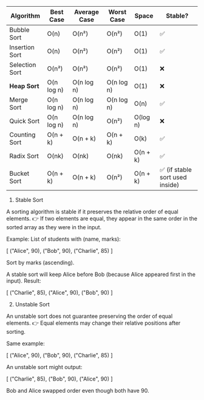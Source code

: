 | Algorithm      | Best Case  | Average Case | Worst Case | Space    | Stable?                        |
| -------------- | ---------- | ------------ | ---------- | -------- | ------------------------------ |
| Bubble Sort    | O(n)       | O(n²)        | O(n²)      | O(1)     | ✅                              |
| Insertion Sort | O(n)       | O(n²)        | O(n²)      | O(1)     | ✅                              |
| Selection Sort | O(n²)      | O(n²)        | O(n²)      | O(1)     | ❌                              |
| **Heap Sort**  | O(n log n) | O(n log n)   | O(n log n) | O(1)     | ❌                              |
| Merge Sort     | O(n log n) | O(n log n)   | O(n log n) | O(n)     | ✅                              |
| Quick Sort     | O(n log n) | O(n log n)   | O(n²)      | O(log n) | ❌                              |
| Counting Sort  | O(n + k)   | O(n + k)     | O(n + k)   | O(k)     | ✅                              |
| Radix Sort     | O(nk)      | O(nk)        | O(nk)      | O(n + k) | ✅                              |
| Bucket Sort    | O(n + k)   | O(n + k)     | O(n²)      | O(n + k) | ✅ (if stable sort used inside) |


1. Stable Sort

A sorting algorithm is stable if it preserves the relative order of equal elements.
👉 If two elements are equal, they appear in the same order in the sorted array as they were in the input.

Example:
List of students with (name, marks):

[ ("Alice", 90), ("Bob", 90), ("Charlie", 85) ]


Sort by marks (ascending).

A stable sort will keep Alice before Bob (because Alice appeared first in the input).
Result:

[ ("Charlie", 85), ("Alice", 90), ("Bob", 90) ]

2. Unstable Sort

An unstable sort does not guarantee preserving the order of equal elements.
👉 Equal elements may change their relative positions after sorting.

Same example:

[ ("Alice", 90), ("Bob", 90), ("Charlie", 85) ]


An unstable sort might output:

[ ("Charlie", 85), ("Bob", 90), ("Alice", 90) ]


Bob and Alice swapped order even though both have 90.
